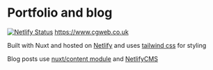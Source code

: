 # Portfolio and blog

[![Netlify Status](https://api.netlify.com/api/v1/badges/768c783b-a86d-4e7b-a999-16850a7e928a/deploy-status)](https://app.netlify.com/sites/heuristic-fermat-37450e/deploys) https://www.cgweb.co.uk

Built with Nuxt and hosted on [Netlify](https://www.netlify.com/) and uses [tailwind css](https://tailwindcss.com/) for styling

Blog posts use [nuxt/content module](https://content.nuxtjs.org/) and [NetlifyCMS](https://www.netlifycms.org/)
